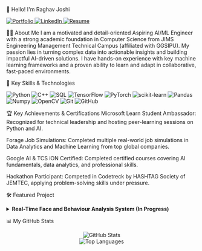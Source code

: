 👋 Hello! I'm Raghav Joshi
<p align="left">
<a href="https://raghavj12345.github.io/portfolio/" target="_blank">
<img src="https://img.shields.io/badge/View_My_Portfolio-00AADD?style=for-the-badge&logo=rocket&logoColor=white" alt="Portfolio"/>
</a>
<a href="https://www.google.com/search?q=https://www.linkedin.com/in/raghav-joshi-687a02373" target="_blank">
<img src="https://www.google.com/search?q=https://img.shields.io/badge/LinkedIn-0077B5%3Fstyle%3Dfor-the-badge%26logo%3Dlinkedin%26logoColor%3Dwhite" alt="LinkedIn"/>
</a>
<a href="RaghavJoshiResume.pdf" target="_blank">
<img src="https://img.shields.io/badge/View_My_Resume-DA291C?style=for-the-badge&logo=adobeacrobatreader&logoColor=white" alt="Resume"/>
</a>
</p>

👨‍💻 About Me
I am a motivated and detail-oriented Aspiring AI/ML Engineer with a strong academic foundation in Computer Science from JIMS Engineering Management Technical Campus (affiliated with GGSIPU). My passion lies in turning complex data into actionable insights and building impactful AI-driven solutions. I have hands-on experience with key machine learning frameworks and a proven ability to learn and adapt in collaborative, fast-paced environments.

🚀 Key Skills & Technologies
<p align="left">
<img src="https://www.google.com/search?q=https://img.shields.io/badge/Python-3776AB%3Fstyle%3Dfor-the-badge%26logo%3Dpython%26logoColor%3Dwhite" alt="Python"/>
<img src="https://www.google.com/search?q=https://img.shields.io/badge/C%252B%252B-00599C%3Fstyle%3Dfor-the-badge%26logo%3Dc%252B%252B%26logoColor%3Dwhite" alt="C++"/>
<img src="https://www.google.com/search?q=https://img.shields.io/badge/SQL-4479A1%3Fstyle%3Dfor-the-badge%26logo%3Dpostgresql%26logoColor%3Dwhite" alt="SQL"/>
<img src="https://img.shields.io/badge/TensorFlow-FF6F00?style=for-the-badge&logo=tensorflow&logoColor=white" alt="TensorFlow"/>
<img src="https://img.shields.io/badge/PyTorch-EE4C2C?style=for-the-badge&logo=pytorch&logoColor=white" alt="PyTorch"/>
<img src="https://www.google.com/search?q=https://img.shields.io/badge/scikit--learn-F7931E%3Fstyle%3Dfor-the-badge%26logo%3Dscikit-learn%26logoColor%3Dwhite" alt="scikit-learn"/>
<img src="https://www.google.com/search?q=https://img.shields.io/badge/Pandas-150458%3Fstyle%3Dfor-the-badge%26logo%3Dpandas%26logoColor%3Dwhite" alt="Pandas"/>
<img src="https://www.google.com/search?q=https://img.shields.io/badge/Numpy-013243%3Fstyle%3Dfor-the-badge%26logo%3Dnumpy%26logoColor%3Dwhite" alt="Numpy"/>
<img src="https://www.google.com/search?q=https://img.shields.io/badge/OpenCV-5C3EE8%3Fstyle%3Dfor-the-badge%26logo%3Dopencv%26logoColor%3Dwhite" alt="OpenCV"/>
<img src="https://www.google.com/search?q=https://img.shields.io/badge/Git-F05032%3Fstyle%3Dfor-the-badge%26logo%3Dgit%26logoColor%3Dwhite" alt="Git"/>
<img src="https://www.google.com/search?q=https://img.shields.io/badge/GitHub-181717%3Fstyle%3Dfor-the-badge%26logo%3Dgithub%26logoColor%3Dwhite" alt="GitHub"/>
</p>

🏆 Key Achievements & Certifications
Microsoft Learn Student Ambassador: Recognized for technical leadership and hosting peer-learning sessions on Python and AI.

Forage Job Simulations: Completed multiple real-world job simulations in Data Analytics and Machine Learning from top global companies.

Google AI & TCS iON Certified: Completed certified courses covering AI fundamentals, data analytics, and professional skills.

Hackathon Participant: Competed in Codetreck by HASHTAG Society of JEMTEC, applying problem-solving skills under pressure.

🛠️ Featured Project
<details>
<summary><strong>Real-Time Face and Behaviour Analysis System (In Progress)</strong></summary>

<br>
This project focuses on analyzing facial expressions and behavioral patterns from a real-time video feed. It integrates computer vision and deep learning models to derive user sentiment and activity insights, with applications in retail customer analysis, workplace wellness monitoring, and intelligent surveillance.

Captures and processes real-time video to detect and track human faces.

Integrates facial expression recognition and pose estimation models.

Aims to provide actionable insights based on user sentiment and behavior.

Tech Stack: Python, OpenCV, TensorFlow (in progress).

</details>

📊 My GitHub Stats
<p align="center">
<img src="https://www.google.com/search?q=https://github-readme-stats.vercel.app/api%3Fusername%3Draghavj12345%26show_icons%3Dtrue%26theme%3Ddracula%26include_all_commits%3Dtrue%26count_private%3Dtrue" alt="GitHub Stats"/>
<br/>
<img src="https://www.google.com/search?q=https://github-readme-stats.vercel.app/api/top-langs/%3Fusername%3Draghavj12345%26layout%3Dcompact%26langs_count%3D8%26theme%3Ddracula" alt="Top Languages"/>
</p>
